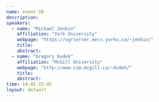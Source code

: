 ```yaml
---
name: event-10
description:
speakers:
  - name: "Michael Jenkin"
    affiliation: "York University"
    webpage: "https://vgrserver.eecs.yorku.ca/~jenkin/"
    title:
    abstract:
  - name: "Gregory Dudek"
    affiliation: "McGill University"
    webpage: "http://www.cim.mcgill.ca/~dudek/"
    title:
    abstract:
time: 14:45-15:45
layout: default
---
```

